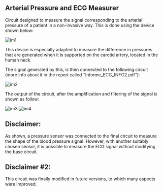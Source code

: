 ## Arterial Pressure and ECG Measurer

Circuit designed to measure the signal corresponding to the arterial pressure of a patient in a non-invasive way. This is done using the device shown below:

![im1](https://user-images.githubusercontent.com/41343686/141181738-684574ff-0016-4c50-92f4-1910354ed24d.jpg)

This device is especially adapted to measure the difference in pressures that are generated when it is supported on the carotid artery, located in the human neck.

The signal generated by this, is then connected to the following circuit (more info about it in the report called "Informe_ECG_INFO2.pdf"):

![im2](https://user-images.githubusercontent.com/41343686/141188140-70961c40-4a3c-44b8-b589-8473ee66e0ec.jpg)

The output of the circuit, after the amplification and filtering of the signal is shown as follow:

![im3](https://user-images.githubusercontent.com/41343686/141187661-f9bce217-2363-4e54-8e23-5924098daa02.jpg)   ![im4](https://user-images.githubusercontent.com/41343686/141187842-afaac1bb-d346-4665-9853-60aeaa37588d.jpg)


## Disclaimer:

As shown, a pressure sensor was connected to the final circuit to measure the shape of the blood pressure signal. However, with another suitably chosen sensor, it is possible to measure the ECG signal without modifying the base circuit.

## Disclaimer #2:

This circuit was finally modified in future versions, to which many aspects were improved.
